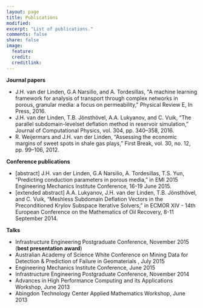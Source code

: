 ```yaml
---
layout: page
title: Publications
modified: 
excerpt: "List of publications."
comments: false
share: false
image:
  feature: 
  credit: 
  creditlink: 
---
```


**Journal papers**

- J.H. van der Linden, G.A Narsilio, and A. Tordesillas, "A machine learning framework for analysis of transport through complex networks in porous, granular media: a focus on permeability," Physical Review E, In Press, 2016.
- J.H. van der Linden, T.B. Jönsthövel, A.A. Lukyanov, and C. Vuik, “The parallel subdomain-levelset deflation method in reservoir simulation,” Journal of Computational Physics, vol. 304, pp. 340–358, 2016.
- R. Weijermars and J.H. van der Linden, “Assessing the economic margins of sweet spots in shale gas plays,” First Break, vol. 30, no. 12, pp. 99–106, 2012.

**Conference publications**

- [abstract] J.H. van der Linden, G.A Narsilio, A. Tordesillas, T.S. Yun, “Predicting conduction parameters in porous media,” in EMI 2015 Engineering Mechanics Institute Conference, 16-19 June 2015.
- [extended abstract] A.A. Lukyanov, J.H. van der Linden, T.B. Jönsthövel, and C. Vuik, “Meshless Subdomain Deflation Vectors in the Preconditioned Krylov Subspace Iterative Solvers,” in ECMOR XIV - 14th European Conference on the Mathematics of Oil Recovery, 8-11 September 2014.

**Talks**

- Infrastructure Engineering Postgraduate Conference, November 2015 (**best presentation award**)
- Australian Academy of Science White Conference on Mining Data for Detection & Prediction of Failure in Geomaterials , July 2015
- Engineering Mechanics Institute Conference, June 2015
- Infrastructure Engineering Postgraduate Conference, November 2014 
- Advances in High Performance Computing and its Applications Workshop, June 2013
- Abingdon Technology Center Applied Mathematics Workshop, June 2013

